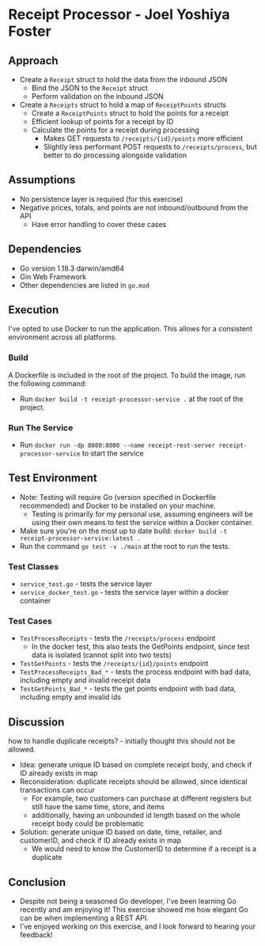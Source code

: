 # Receipt Processor - Joel Yoshiya Foster

## Approach

- Create a `Receipt` struct to hold the data from the inbound JSON
  - Bind the JSON to the `Receipt` struct
  - Perform validation on the inbound JSON
- Create a `Receipts` struct to hold a map of `ReceiptPoints` structs
  - Create a `ReceiptPoints` struct to hold the points for a receipt
  - Efficient lookup of points for a receipt by ID
  - Calculate the points for a receipt during processing
    - Makes GET requests to `/receipts/{id}/points` more efficient
    - Slightly less performant POST requests to `/receipts/process`, but better to do processing alongside validation

## Assumptions

- No persistence layer is required (for this exercise)
- Negative prices, totals, and points are not inbound/outbound from the API
  - Have error handling to cover these cases

## Dependencies

- Go version 1.18.3 darwin/amd64
- Gin Web Framework
- Other dependencies are listed in `go.mod`

## Execution

I've opted to use Docker to run the application. This allows for a consistent environment across all platforms.

### Build

A Dockerfile is included in the root of the project. To build the image, run the following command:

- Run `docker build -t receipt-processor-service .` at the root of the project.

### Run The Service

- Run `docker run -dp 8080:8080 --name receipt-rest-server receipt-processor-service` to start the service

## Test Environment

- Note: Testing will require Go (version specified in Dockerfile recommended) and Docker to be installed on your machine.
  - Testing is primarily for my personal use, assuming engineers will be using their own means to test the service within a Docker container.
- Make sure you're on the most up to date build: `docker build -t receipt-processor-service:latest .`
- Run the command `go test -v ./main` at the root to run the tests.

### Test Classes

- `service_test.go` - tests the service layer
- `service_docker_test.go` - tests the service layer within a docker container

### Test Cases

- `TestProcessReceipts` - tests the `/receipts/process` endpoint
  - In the docker test, this also tests the GetPoints endpoint, since test data is isolated (cannot split into two tests)
- `TestGetPoints` - tests the `/receipts/{id}/points` endpoint
- `TestProcessReceipts_Bad_*` - tests the process endpoint with bad data, including empty and invalid receipt data
- `TestGetPoints_Bad_*` - tests the get points endpoint with bad data, including empty and invalid ids

## Discussion

how to handle duplicate receipts? - initially thought this should not be allowed.

- Idea: generate unique ID based on complete receipt body, and check if ID already exists in map
- Reconsideration: duplicate receipts should be allowed, since identical transactions can occur
  - For example, two customers can purchase at different registers but still have the same time, store, and items
  - additionally, having an unbounded id length based on the whole receipt body could be problematic
- Solution: generate unique ID based on date, time, retailer, and customerID, and check if ID already exists in map
  - We would need to know the CustomerID to determine if a receipt is a duplicate

## Conclusion

- Despite not being a seasoned Go developer, I've been learning Go recently and am enjoying it! This exercise showed me how elegant Go can be when implementing a REST API.
- I've enjoyed working on this exercise, and I look forward to hearing your feedback!
